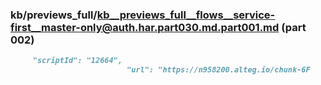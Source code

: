 ### kb/previews_full/kb__previews_full__flows__service-first__master-only@auth.har.part030.md.part001.md (part 002)

```md
     "scriptId": "12664",
                          "url": "https://n958200.alteg.io/chunk-6F
```

```
